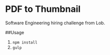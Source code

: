 PDF to Thumbnail
=================
Software Engineering hiring challenge from Lob.

##Usage
1. `npm install`
1. `gulp`